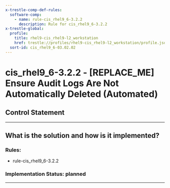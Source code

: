 ```yaml
---
x-trestle-comp-def-rules:
  software-comp:
    - name: rule-cis_rhel9_6-3.2.2
      description: Rule for cis_rhel9_6-3.2.2
x-trestle-global:
  profile:
    title: rhel9-cis_rhel9-l2_workstation
    href: trestle://profiles/rhel9-cis_rhel9-l2_workstation/profile.json
  sort-id: cis_rhel9_6-03.02.02
---
```


# cis_rhel9_6-3.2.2 - \[REPLACE_ME\] Ensure Audit Logs Are Not Automatically Deleted (Automated)

## Control Statement

______________________________________________________________________

## What is the solution and how is it implemented?

<!-- For implementation status enter one of: implemented, partial, planned, alternative, not-applicable -->

<!-- Note that the list of rules under ### Rules: is read-only and changes will not be captured after assembly to JSON -->

<!-- Add control implementation description here for control: cis_rhel9_6-3.2.2 -->

### Rules:

  - rule-cis_rhel9_6-3.2.2

### Implementation Status: planned

______________________________________________________________________
